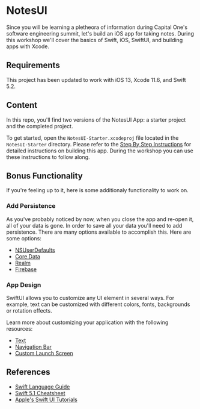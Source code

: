 # NotesUI

Since you will be learning a pletheora of information during Capital One's software engineering summit, let's build an iOS app for taking notes. During this workshop we'll cover the basics of Swift, iOS, SwiftUI, and building apps with Xcode.

## Requirements

This project has been updated to work with iOS 13, Xcode 11.6, and Swift 5.2.

## Content

In this repo, you'll find two versions of the NotesUI App: a starter project and the completed project.

To get started, open the `NotesUI-Starter.xcodeproj` file located in the `NotesUI-Starter` directory. Please refer to the [Step By Step Instructions](NotesUI-Starter/StepByStepInstructions.md) for detailed instructions on building this app. During the workshop you can use these instructions to follow along.

## Bonus Functionality

If you're feeling up to it, here is some additionaly functionality to work on.

### Add Persistence

As you've probably noticed by now, when you close the app and re-open it, all of your data is gone. In order to save all your data you'll need to add persistence. There are many options available to accomplish this. Here are some options:
  
* [NSUserDefaults](https://developer.apple.com/documentation/foundation/nsuserdefaults)
* [Core Data](https://developer.apple.com/library/archive/documentation/Cocoa/Conceptual/CoreData/index.html)
* [Realm](https://realm.io/docs/swift/latest)
* [Firebase](https://firebase.google.com/docs/ios/setup)

### App Design

SwiftUI allows you to customize any UI element in several ways.  For example, text can be customized with different colors, fonts, backgrounds or rotation effects.

Learn more about customizing your application with the following resources:

* [Text](https://www.appcoda.com/learnswiftui/swiftui-text.html)
* [Navigation Bar](https://www.ioscreator.com/tutorials/swiftui-customize-navigation-bar-tutorial)
* [Custom Launch Screen](https://www.tutlane.com/tutorial/ios/ios-launch-screen-splash-screen)

## References

* [Swift Language Guide](https://docs.swift.org/swift-book/LanguageGuide/TheBasics.html)
* [Swift 5.1 Cheatsheet](https://koenig-media.raywenderlich.com/uploads/2020/12/RW-Swift-5.1-Cheatsheet-1.0.pdf)
* [Apple's Swift UI Tutorials](https://developer.apple.com/tutorials/swiftui)
